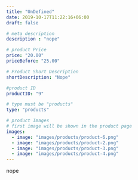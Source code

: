 ```yaml
---
title: "UnDefined"
date: 2019-10-17T11:22:16+06:00
draft: false

# meta description
description : "nope"

# product Price
price: "20.00"
priceBefore: "25.00"

# Product Short Description
shortDescription: "Nope"

#product ID
productID: "9"

# type must be "products"
type: "products"

# product Images
# first image will be shown in the product page
images:
  - image: "images/products/product-6.png"
  - image: "images/products/product-2.png"
  - image: "images/products/product-3.png"
  - image: "images/products/product-4.png"
---
```


nope
